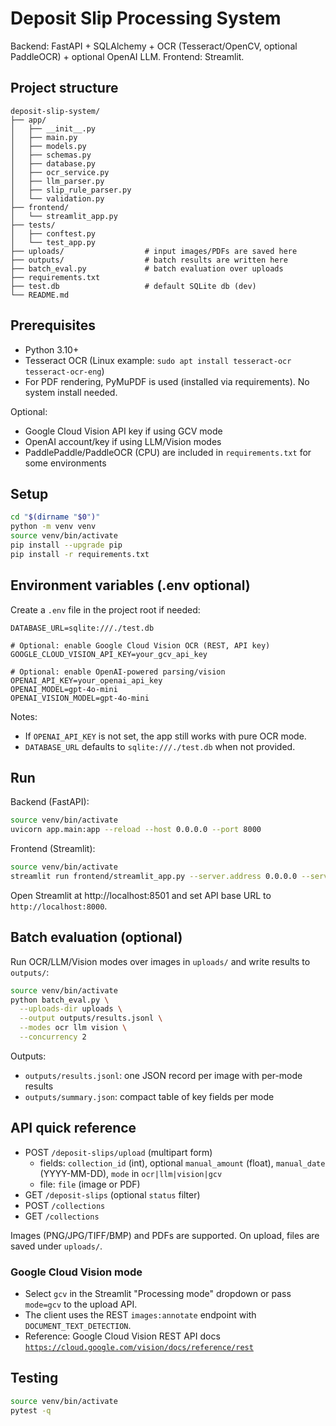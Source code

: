 # Deposit Slip Processing System

Backend: FastAPI + SQLAlchemy + OCR (Tesseract/OpenCV, optional PaddleOCR) + optional OpenAI LLM. Frontend: Streamlit.

## Project structure

```
deposit-slip-system/
├── app/
│   ├── __init__.py
│   ├── main.py
│   ├── models.py
│   ├── schemas.py
│   ├── database.py
│   ├── ocr_service.py
│   ├── llm_parser.py
│   ├── slip_rule_parser.py
│   └── validation.py
├── frontend/
│   └── streamlit_app.py
├── tests/
│   ├── conftest.py
│   └── test_app.py
├── uploads/                  # input images/PDFs are saved here
├── outputs/                  # batch results are written here
├── batch_eval.py             # batch evaluation over uploads
├── requirements.txt
├── test.db                   # default SQLite db (dev)
└── README.md
```

## Prerequisites

- Python 3.10+
- Tesseract OCR (Linux example: `sudo apt install tesseract-ocr tesseract-ocr-eng`)
- For PDF rendering, PyMuPDF is used (installed via requirements). No system install needed.

Optional:
- Google Cloud Vision API key if using GCV mode
- OpenAI account/key if using LLM/Vision modes
- PaddlePaddle/PaddleOCR (CPU) are included in `requirements.txt` for some environments

## Setup

```bash
cd "$(dirname "$0")"
python -m venv venv
source venv/bin/activate
pip install --upgrade pip
pip install -r requirements.txt
```

## Environment variables (.env optional)

Create a `.env` file in the project root if needed:

```
DATABASE_URL=sqlite:///./test.db

# Optional: enable Google Cloud Vision OCR (REST, API key)
GOOGLE_CLOUD_VISION_API_KEY=your_gcv_api_key

# Optional: enable OpenAI-powered parsing/vision
OPENAI_API_KEY=your_openai_api_key
OPENAI_MODEL=gpt-4o-mini
OPENAI_VISION_MODEL=gpt-4o-mini
```

Notes:
- If `OPENAI_API_KEY` is not set, the app still works with pure OCR mode.
- `DATABASE_URL` defaults to `sqlite:///./test.db` when not provided.

## Run

Backend (FastAPI):

```bash
source venv/bin/activate
uvicorn app.main:app --reload --host 0.0.0.0 --port 8000
```

Frontend (Streamlit):

```bash
source venv/bin/activate
streamlit run frontend/streamlit_app.py --server.address 0.0.0.0 --server.port 8501
```

Open Streamlit at http://localhost:8501 and set API base URL to `http://localhost:8000`.

## Batch evaluation (optional)

Run OCR/LLM/Vision modes over images in `uploads/` and write results to `outputs/`:

```bash
source venv/bin/activate
python batch_eval.py \
  --uploads-dir uploads \
  --output outputs/results.jsonl \
  --modes ocr llm vision \
  --concurrency 2
```

Outputs:
- `outputs/results.jsonl`: one JSON record per image with per-mode results
- `outputs/summary.json`: compact table of key fields per mode

## API quick reference

- POST `/deposit-slips/upload` (multipart form)
  - fields: `collection_id` (int), optional `manual_amount` (float), `manual_date` (YYYY-MM-DD), `mode` in `ocr|llm|vision|gcv`
  - file: `file` (image or PDF)
- GET `/deposit-slips` (optional `status` filter)
- POST `/collections`
- GET `/collections`

Images (PNG/JPG/TIFF/BMP) and PDFs are supported. On upload, files are saved under `uploads/`.

### Google Cloud Vision mode

- Select `gcv` in the Streamlit "Processing mode" dropdown or pass `mode=gcv` to the upload API.
- The client uses the REST `images:annotate` endpoint with `DOCUMENT_TEXT_DETECTION`.
- Reference: Google Cloud Vision REST API docs [`https://cloud.google.com/vision/docs/reference/rest`](https://cloud.google.com/vision/docs/reference/rest)

## Testing

```bash
source venv/bin/activate
pytest -q
```
